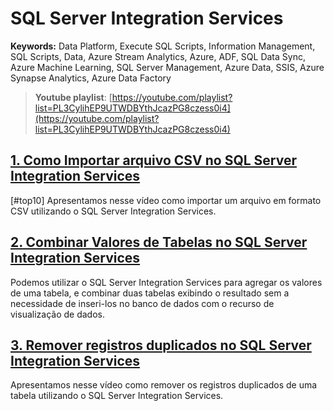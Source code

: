 # SQL Server Integration Services  
**Keywords:** Data Platform, Execute SQL Scripts, Information Management, SQL Scripts, Data, Azure Stream Analytics, Azure, ADF, SQL Data Sync, Azure Machine Learning, SQL Server Management, Azure Data, SSIS, Azure Synapse Analytics, Azure Data Factory  

> **Youtube playlist**: [https://youtube.com/playlist?list=PL3CylihEP9UTWDBYthJcazPG8czess0i4](https://youtube.com/playlist?list=PL3CylihEP9UTWDBYthJcazPG8czess0i4)  
## [1. Como Importar arquivo CSV no SQL Server Integration Services](/sql-server-ssis-importar-arquivo-csv.md)
[#top10] Apresentamos nesse vídeo como importar um arquivo em formato CSV utilizando o SQL Server Integration Services.

## [2. Combinar Valores de Tabelas no SQL Server Integration Services](/sql-server-ssis-combinar-tabelas.md)
Podemos utilizar o SQL Server Integration Services para agregar os valores de uma tabela, e combinar duas tabelas exibindo o resultado sem a necessidade de inseri-los no banco de dados com o recurso de visualização de dados.

## [3. Remover registros duplicados no SQL Server Integration Services](/sql-server-integration-services-remover-registros-duplicados.md)
Apresentamos nesse vídeo como remover os registros duplicados de uma tabela utilizando o SQL Server Integration Services.
